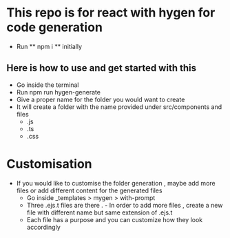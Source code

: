 # This repo is for react with hygen for code generation
- Run ** npm i ** initially


## Here is how to use and get started with this
- Go inside the terminal
- Run npm run hygen-generate
- Give a proper name for the folder you would want to create
- It will create a folder with the name provided under src/components and files 
   - .js
   - .ts
   - .css


# Customisation
- If you would like to customise the folder generation , maybe add more files or add different content for the generated files
   -   Go inside _templates > mygen > with-prompt
   - Three .ejs.t files are there . 
            - In order to add more files , create a new file with different name but same extension of .ejs.t
    - Each file has a purpose and you can customize how they look accordingly

